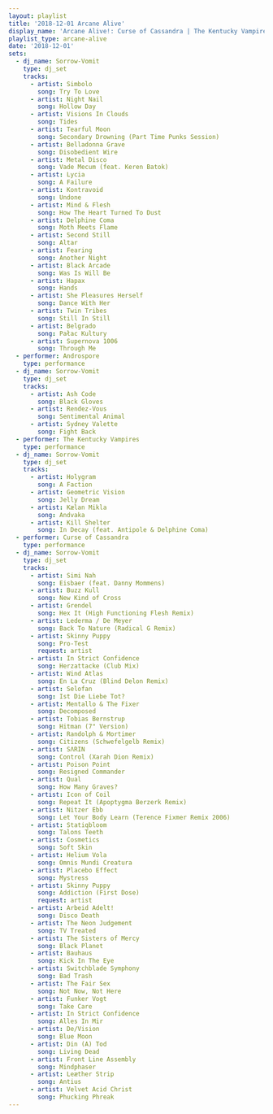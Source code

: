 ```yaml
---
layout: playlist
title: '2018-12-01 Arcane Alive'
display_name: 'Arcane Alive!: Curse of Cassandra | The Kentucky Vampires | Androspore'
playlist_type: arcane-alive
date: '2018-12-01'
sets:
  - dj_name: Sorrow-Vomit
    type: dj_set
    tracks:
      - artist: Simbolo
        song: Try To Love
      - artist: Night Nail
        song: Hollow Day
      - artist: Visions In Clouds
        song: Tides
      - artist: Tearful Moon
        song: Secondary Drowning (Part Time Punks Session)
      - artist: Belladonna Grave
        song: Disobedient Wire
      - artist: Metal Disco
        song: Vade Mecum (feat. Keren Batok)
      - artist: Lycia
        song: A Failure
      - artist: Kontravoid
        song: Undone
      - artist: Mind & Flesh
        song: How The Heart Turned To Dust
      - artist: Delphine Coma
        song: Moth Meets Flame
      - artist: Second Still
        song: Altar
      - artist: Fearing
        song: Another Night
      - artist: Black Arcade
        song: Was Is Will Be
      - artist: Hapax
        song: Hands
      - artist: She Pleasures Herself
        song: Dance With Her
      - artist: Twin Tribes
        song: Still In Still
      - artist: Belgrado
        song: Pałac Kultury
      - artist: Supernova 1006
        song: Through Me
  - performer: Androspore
    type: performance
  - dj_name: Sorrow-Vomit
    type: dj_set
    tracks:
      - artist: Ash Code
        song: Black Gloves
      - artist: Rendez-Vous
        song: Sentimental Animal
      - artist: Sydney Valette
        song: Fight Back
  - performer: The Kentucky Vampires
    type: performance
  - dj_name: Sorrow-Vomit
    type: dj_set
    tracks:
      - artist: Holygram
        song: A Faction
      - artist: Geometric Vision
        song: Jelly Dream
      - artist: Kælan Mikla
        song: Andvaka
      - artist: Kill Shelter
        song: In Decay (feat. Antipole & Delphine Coma)
  - performer: Curse of Cassandra
    type: performance
  - dj_name: Sorrow-Vomit
    type: dj_set
    tracks:
      - artist: Simi Nah
        song: Eisbaer (feat. Danny Mommens)
      - artist: Buzz Kull
        song: New Kind of Cross
      - artist: Grendel
        song: Hex It (High Functioning Flesh Remix)
      - artist: Lederma / De Meyer
        song: Back To Nature (Radical G Remix)
      - artist: Skinny Puppy
        song: Pro-Test
        request: artist
      - artist: In Strict Confidence
        song: Herzattacke (Club Mix)
      - artist: Wind Atlas
        song: En La Cruz (Blind Delon Remix)
      - artist: Selofan
        song: Ist Die Liebe Tot?
      - artist: Mentallo & The Fixer
        song: Decomposed
      - artist: Tobias Bernstrup
        song: Hitman (7" Version)
      - artist: Randolph & Mortimer
        song: Citizens (Schwefelgelb Remix)
      - artist: SΛRIN
        song: Control (Xarah Dion Remix)
      - artist: Poison Point
        song: Resigned Commander
      - artist: Qual
        song: How Many Graves?
      - artist: Icon of Coil
        song: Repeat It (Apoptygma Berzerk Remix)
      - artist: Nitzer Ebb
        song: Let Your Body Learn (Terence Fixmer Remix 2006)
      - artist: Statiqbloom
        song: Talons Teeth
      - artist: Cosmetics
        song: Soft Skin
      - artist: Helium Vola
        song: Omnis Mundi Creatura
      - artist: Placebo Effect
        song: Mystress
      - artist: Skinny Puppy
        song: Addiction (First Dose)
        request: artist
      - artist: Arbeid Adelt!
        song: Disco Death
      - artist: The Neon Judgement
        song: TV Treated
      - artist: The Sisters of Mercy
        song: Black Planet
      - artist: Bauhaus
        song: Kick In The Eye
      - artist: Switchblade Symphony
        song: Bad Trash
      - artist: The Fair Sex
        song: Not Now, Not Here
      - artist: Funker Vogt
        song: Take Care
      - artist: In Strict Confidence
        song: Alles In Mir
      - artist: De/Vision
        song: Blue Moon
      - artist: Din (A) Tod
        song: Living Dead
      - artist: Front Line Assembly
        song: Mindphaser
      - artist: Leæther Strip
        song: Antius
      - artist: Velvet Acid Christ
        song: Phucking Phreak
---
```

